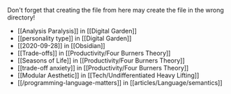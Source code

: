 Don't forget that creating the file from here may create the file in the wrong directory!
- [[Analysis Paralysis]] in [[Digital Garden]]
- [[personality type]] in [[Digital Garden]]
- [[2020-09-28]] in [[Obsidian]]
- [[Trade-offs]] in [[Productivity/Four Burners Theory]]
- [[Seasons of Life]] in [[Productivity/Four Burners Theory]]
- [[trade-off anxiety]] in [[Productivity/Four Burners Theory]]
- [[Modular Aesthetic]] in [[Tech/Undifferentiated Heavy Lifting]]
- [[/programming-language-matters]] in [[articles/Language/semantics]]